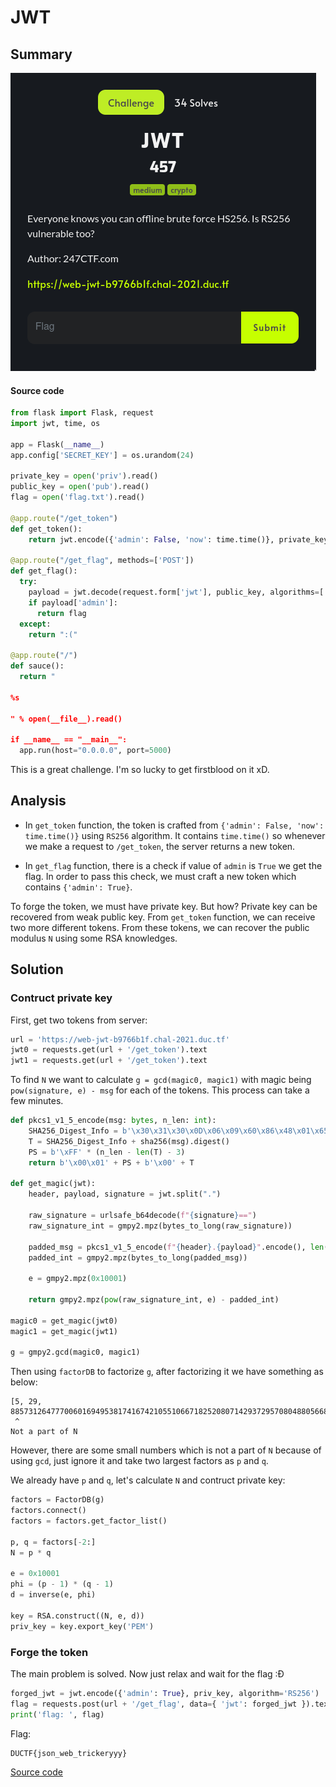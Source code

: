 # JWT 

## Summary
![chall](chall.png)

#### Source code

```python
from flask import Flask, request
import jwt, time, os

app = Flask(__name__)
app.config['SECRET_KEY'] = os.urandom(24)

private_key = open('priv').read()
public_key = open('pub').read()
flag = open('flag.txt').read()

@app.route("/get_token")
def get_token():
    return jwt.encode({'admin': False, 'now': time.time()}, private_key, algorithm='RS256')

@app.route("/get_flag", methods=['POST'])
def get_flag():
  try:
    payload = jwt.decode(request.form['jwt'], public_key, algorithms=['RS256'])
    if payload['admin']:
      return flag
  except:
    return ":("

@app.route("/")
def sauce():
  return "

%s

" % open(__file__).read()

if __name__ == "__main__":
  app.run(host="0.0.0.0", port=5000)
```

This is a great challenge. I'm so lucky to get firstblood on it xD. 

## Analysis

* In `get_token` function, the token is crafted from `{'admin': False, 'now': time.time()}` using `RS256` algorithm. It contains `time.time()` so whenever we make a request to `/get_token`, the server returns a new token.

* In `get_flag` function, there is a check if value of `admin` is `True` we get the flag. In order to pass this check, we must craft a new token which contains `{'admin': True}`.

To forge the token, we must have private key. But how? Private key can be recovered from weak public key. From `get_token` function, we can receive two more different tokens. From these tokens, we can recover the public modulus `N` using some RSA knowledges.

## Solution

### Contruct private key

First, get two tokens from server:

```python
url = 'https://web-jwt-b9766b1f.chal-2021.duc.tf'
jwt0 = requests.get(url + '/get_token').text
jwt1 = requests.get(url + '/get_token').text
```

To find `N` we want to calculate `g = gcd(magic0, magic1)` with magic being `pow(signature, e) - msg` for each of the tokens. This process can take a few minutes.

```python
def pkcs1_v1_5_encode(msg: bytes, n_len: int):
    SHA256_Digest_Info = b'\x30\x31\x30\x0D\x06\x09\x60\x86\x48\x01\x65\x03\x04\x02\x01\x05\x00\x04\x20'
    T = SHA256_Digest_Info + sha256(msg).digest()
    PS = b'\xFF' * (n_len - len(T) - 3)
    return b'\x00\x01' + PS + b'\x00' + T

def get_magic(jwt):
    header, payload, signature = jwt.split(".")

    raw_signature = urlsafe_b64decode(f"{signature}==")
    raw_signature_int = gmpy2.mpz(bytes_to_long(raw_signature))

    padded_msg = pkcs1_v1_5_encode(f"{header}.{payload}".encode(), len(raw_signature))
    padded_int = gmpy2.mpz(bytes_to_long(padded_msg))

    e = gmpy2.mpz(0x10001)

    return gmpy2.mpz(pow(raw_signature_int, e) - padded_int)

magic0 = get_magic(jwt0)
magic1 = get_magic(jwt1)

g = gmpy2.gcd(magic0, magic1)
```

Then using `factorDB` to factorize `g`, after factorizing it we have something as below:
 
```
[5, 29, 885731264777006016949538174167421055106671825208071429372957080488056684......]
 ^ 
Not a part of N
```

However, there are some small numbers which is not a part of `N` because of using `gcd`, just ignore it and take two largest factors as `p` and `q`. 

We already have `p` and `q`, let's calculate `N` and contruct private key:

```python
factors = FactorDB(g)
factors.connect()
factors = factors.get_factor_list()

p, q = factors[-2:]
N = p * q

e = 0x10001
phi = (p - 1) * (q - 1)
d = inverse(e, phi)

key = RSA.construct((N, e, d))
priv_key = key.export_key('PEM')
```

### Forge the token

The main problem is solved. Now just relax and wait for the flag :Đ

```python
forged_jwt = jwt.encode({'admin': True}, priv_key, algorithm='RS256')
flag = requests.post(url + '/get_flag', data={ 'jwt': forged_jwt }).text
print('flag: ', flag)
```

Flag: 

```
DUCTF{json_web_trickeryyy}
```

[Source code](solve.py)
